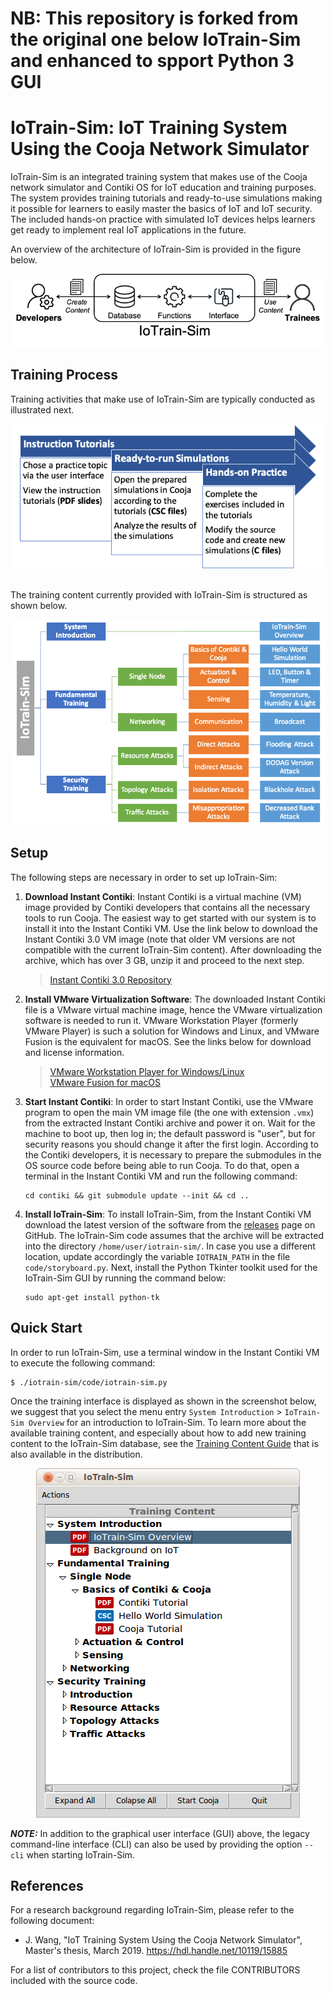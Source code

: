 # NB: This repository is forked from the original one below IoTrain-Sim and enhanced to spport Python 3 GUI


# IoTrain-Sim: IoT Training System Using the Cooja Network Simulator

IoTrain-Sim is an integrated training system that makes use of the
Cooja network simulator and Contiki OS for IoT education and training
purposes. The system provides training tutorials and ready-to-use
simulations making it possible for learners to easily master the
basics of IoT and IoT security. The included hands-on practice with
simulated IoT devices helps learners get ready to implement real IoT
applications in the future.

An overview of the architecture of IoTrain-Sim is provided in the
figure below.

<div align=center><img src="figures/system_architecture.png"></div>


## Training Process

Training activities that make use of IoTrain-Sim are typically
conducted as illustrated next.

<div align=center><img src="figures/training_workflow.png"></div>

<br>

The training content currently provided with IoTrain-Sim is structured
as shown below.

<div align=center><img src="figures/content_overview.png"></div>


## Setup

The following steps are necessary in order to set up IoTrain-Sim:

1. **Download Instant Contiki**: Instant Contiki is a virtual machine
   (VM) image provided by Contiki developers that contains all the
   necessary tools to run Cooja. The easiest way to get started with
   our system is to install it into the Instant Contiki VM. Use the
   link below to download the Instant Contiki 3.0 VM image (note that
   older VM versions are not compatible with the current IoTrain-Sim
   content). After downloading the archive, which has over 3 GB, unzip
   it and proceed to the next step.

   >[Instant Contiki 3.0 Repository](https://sourceforge.net/projects/contiki/files/Instant%20Contiki/Instant%20Contiki%203.0/)

2. **Install VMware Virtualization Software**: The downloaded Instant
   Contiki file is a VMware virtual machine image, hence the VMware
   virtualization software is needed to run it. VMware Workstation
   Player (formerly VMware Player) is such a solution for Windows and
   Linux, and VMware Fusion is the equivalent for macOS. See the links
   below for download and license information.

   >[VMware Workstation Player for Windows/Linux](https://www.vmware.com/products/workstation-player.html)<br>
   >[VMware Fusion for macOS](https://www.vmware.com/products/fusion.html)

3. **Start Instant Contiki**: In order to start Instant Contiki, use
   the VMware program to open the main VM image file (the one with
   extension `.vmx`) from the extracted Instant Contiki archive and
   power it on. Wait for the machine to boot up, then log in; the
   default password is "user", but for security reasons you should
   change it after the first login. According to the Contiki
   developers, it is necessary to prepare the submodules in the OS
   source code before being able to run Cooja. To do that, open a
   terminal in the Instant Contiki VM and run the following command:

   ```
   cd contiki && git submodule update --init && cd ..
   ```

4. **Install IoTrain-Sim**: To install IoTrain-Sim, from the Instant
   Contiki VM download the latest version of the software from the
   [releases](https://github.com/crond-jaist/iotrain-sim/releases)
   page on GitHub. The IoTrain-Sim code assumes that the archive will
   be extracted into the directory `/home/user/iotrain-sim/`. In case
   you use a different location, update accordingly the variable
   `IOTRAIN_PATH` in the file `code/storyboard.py`. Next, install the
   Python Tkinter toolkit used for the IoTrain-Sim GUI by running the
   command below:

   ```
   sudo apt-get install python-tk
   ```


## Quick Start

In order to run IoTrain-Sim, use a terminal window in the Instant
Contiki VM to execute the following command:

```
$ ./iotrain-sim/code/iotrain-sim.py
```

Once the training interface is displayed as shown in the screenshot
below, we suggest that you select the menu entry `System Introduction`
&gt; `IoTrain-Sim Overview` for an introduction to IoTrain-Sim. To
learn more about the available training content, and especially about
how to add new training content to the IoTrain-Sim database, see the
[Training Content Guide](content_guide.md) that is also available in
the distribution.

<div align=center><img src="figures/gui_screenshot.png"></div>

**_NOTE:_** In addition to the graphical user interface (GUI) above,
  the legacy command-line interface (CLI) can also be used by
  providing the option `--cli` when starting IoTrain-Sim.


## References

For a research background regarding IoTrain-Sim, please refer to the
following document:

* J. Wang, "IoT Training System Using the Cooja Network Simulator",
  Master's thesis, March 2019. https://hdl.handle.net/10119/15885

For a list of contributors to this project, check the file
CONTRIBUTORS included with the source code.

